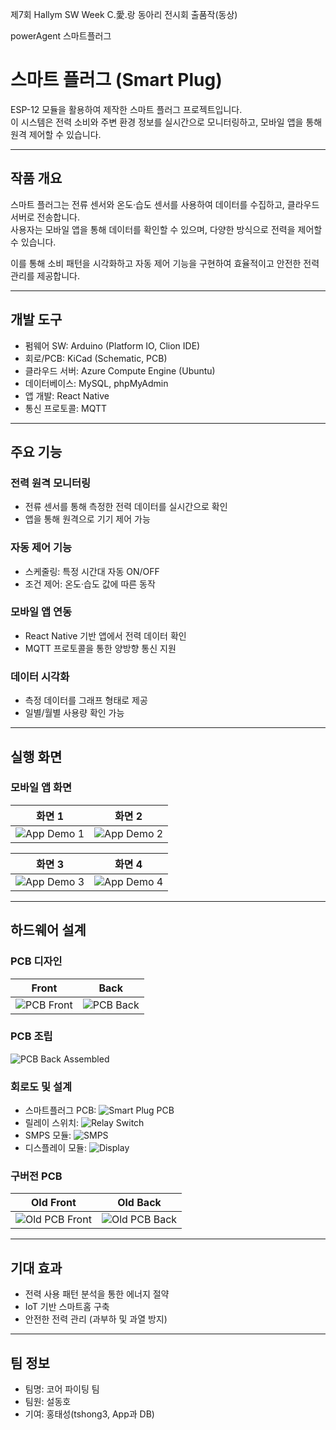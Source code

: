 제7회 Hallym SW Week C.愛.랑 동아리 전시회 출품작(동상)

powerAgent 스마트플러그

# 스마트 플러그 (Smart Plug)

ESP-12 모듈을 활용하여 제작한 스마트 플러그 프로젝트입니다.  
이 시스템은 전력 소비와 주변 환경 정보를 실시간으로 모니터링하고, 모바일 앱을 통해 원격 제어할 수 있습니다.

---

## 작품 개요
스마트 플러그는 전류 센서와 온도·습도 센서를 사용하여 데이터를 수집하고, 클라우드 서버로 전송합니다.  
사용자는 모바일 앱을 통해 데이터를 확인할 수 있으며, 다양한 방식으로 전력을 제어할 수 있습니다.  

이를 통해 소비 패턴을 시각화하고 자동 제어 기능을 구현하여 효율적이고 안전한 전력 관리를 제공합니다.

---

## 개발 도구
- 펌웨어 SW: Arduino (Platform IO, Clion IDE)  
- 회로/PCB: KiCad (Schematic, PCB)  
- 클라우드 서버: Azure Compute Engine (Ubuntu)  
- 데이터베이스: MySQL, phpMyAdmin  
- 앱 개발: React Native  
- 통신 프로토콜: MQTT  

---

## 주요 기능

### 전력 원격 모니터링
- 전류 센서를 통해 측정한 전력 데이터를 실시간으로 확인  
- 앱을 통해 원격으로 기기 제어 가능  

### 자동 제어 기능
- 스케줄링: 특정 시간대 자동 ON/OFF  
- 조건 제어: 온도·습도 값에 따른 동작  

### 모바일 앱 연동
- React Native 기반 앱에서 전력 데이터 확인  
- MQTT 프로토콜을 통한 양방향 통신 지원  

### 데이터 시각화
- 측정 데이터를 그래프 형태로 제공  
- 일별/월별 사용량 확인 가능  

---

## 실행 화면

### 모바일 앱 화면
| 화면 1 | 화면 2 |
|--------|--------|
| ![App Demo 1](./images/appdemo1.png) | ![App Demo 2](./images/appdemo2.png) |

| 화면 3 | 화면 4 |
|--------|--------|
| ![App Demo 3](./images/appdemo3.png) | ![App Demo 4](./images/appdemo4.png) |

---

## 하드웨어 설계

### PCB 디자인
| Front | Back |
|-------|------|
| ![PCB Front](./images/pcb-front.jpg) | ![PCB Back](./images/pcb-back.jpg) |

### PCB 조립
![PCB Back Assembled](./images/pcb-back-assembled.jpg)

### 회로도 및 설계
- 스마트플러그 PCB: ![Smart Plug PCB](./images/smartplug-pcb.png)  
- 릴레이 스위치: ![Relay Switch](./images/relayswitch.jpg)  
- SMPS 모듈: ![SMPS](./images/smps.jpg)  
- 디스플레이 모듈: ![Display](./images/display.jpg)  

### 구버전 PCB
| Old Front | Old Back |
|-----------|----------|
| ![Old PCB Front](./images/old-pcb-front.jpg) | ![Old PCB Back](./images/old-pcb-back.jpg) |

---

## 기대 효과
- 전력 사용 패턴 분석을 통한 에너지 절약  
- IoT 기반 스마트홈 구축  
- 안전한 전력 관리 (과부하 및 과열 방지)  

---

## 팀 정보
- 팀명: 코어 파이팅 팀  
- 팀원: 설동호
- 기여: 홍태성(tshong3, App과 DB)
